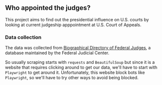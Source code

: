 ## Who appointed the judges?
This project aims to find out the presidential influence on U.S. courts by looking at current judgeship apppointment at U.S. Court of Appeals.

### Data collection 
The data was collected from [Biographical Directory of Federal Judges](https://www.fjc.gov/node/7946), a database maintained by the Federal Judicial Center. 

So usually scraping starts with `requests` and `BeautifulSoup` but since it is a website that requires clicking around to get our data, we'll have to start with `Playwright` to get around it. Unfortunately, this website block bots like `Playwright`, so we'll have to try other ways to avoid being blocked.
